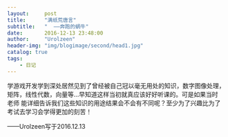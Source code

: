 ```yaml
---
layout:     post
title:      "满纸荒唐言"
subtitle:   "  ——奔跑的蜗牛"
date:       2016-12-13 23:48:00
author:     "Urolzeen"
header-img: "img/blogimage/second/head1.jpg"
catalog: true
tags:
    - 日记
---
```

学游戏开发学到深处居然见到了曾经被自己冠以毫无用处的知识，数字图像处理，矩阵，线性代数，向量等...早知道这样当初就真应该好好听课的。可是如果当时
老师 能详细告诉我们这些知识的用途结果会不会有不同呢？至少为了兴趣比为了考试去学习会学得更加的刻苦！



——Urolzeen写于2016.12.13